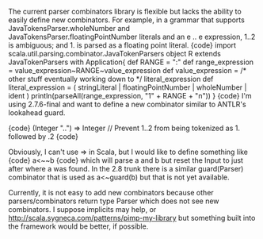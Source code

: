 The current parser combinators library is flexible but lacks the ability to easily define new combinators. 
For example, in a
grammar that supports JavaTokensParser.wholeNumber and JavaTokensParser.floatingPointNumber literals and an e .. e expression,
1..2 is ambiguous; and 1. is parsed as a floating
point literal.
{code}
    import scala.util.parsing.combinator.JavaTokenParsers
    object R extends JavaTokenParsers with Application{
      def RANGE = ":"
      def range_expression = value_expression~RANGE~value_expression
      def value_expression = /* other stuff eventually working down to */ literal_expression
      def literal_expression = ( stringLiteral | floatingPointNumber | wholeNumber | ident )
      println(parseAll(range_expression, "1" + RANGE + "n"))
    }
{code}
I'm using 2.7.6-final and want to define a new combinator similar to ANTLR's lookahead guard. 

{code}
   (Integer "..") => Integer // Prevent 1..2 from being tokenized as 1. followed by .2
{code}

Obviously, I can't use => in Scala, but I would like to define something like
{code}
  a<~~b
{code}
which will parse a and b but reset the Input to just after where a was found. In the 2.8 trunk there is a similar guard(Parser) combinator that is used as  a<~guard(b) but that is not yet available.

Currently, it is not easy to add new combinators because other parsers/combinators return type Parser which does not see new combinators. I suppose implicits may help, or http://scala.sygneca.com/patterns/pimp-my-library 
but something built into the framework would be better, if possible.


